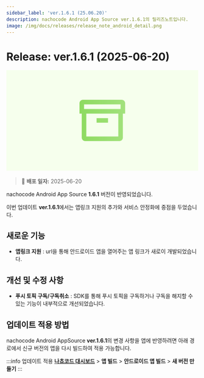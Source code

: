 ```yaml
---
sidebar_label: 'ver.1.6.1 (25.06.20)'
description: nachocode Android App Source ver.1.6.1의 릴리즈노트입니다.
image: /img/docs/releases/release_note_android_detail.png
---
```


# Release: ver.1.6.1 (2025-06-20)

![android_detail](../../../../../static/img/docs/releases/release_note_android_detail.png)

> 🔔 **배포 일자:** 2025-06-20

nachocode Android App Source **1.6.1** 버전이 반영되었습니다.

이번 업데이트 **ver.1.6.1**에서는 앱링크 지원의 추가와 서비스 안정화에 중점을 두었습니다.

## 새로운 기능

- **앱링크 지원** : url을 통해 안드로이드 앱을 열어주는 앱 링크가 새로이 개발되었습니다.

## 개선 및 수정 사항

- **푸시 토픽 구독/구독취소** : SDK를 통해 푸시 토픽을 구독하거나 구독을 해지할 수 있는 기능이 내부적으로 개선되었습니다.

## 업데이트 적용 방법

nachocode Android AppSource **ver.1.6.1**의 변경 사항을 앱에 반영하려면 아래 경로에서 신규 버전의 앱을 다시 빌드하여 적용 가능합니다.

:::info 업데이트 적용
[**나쵸코드 대시보드**](https://nachocode.io/?utm_source=docs&utm_medium=documentation&utm_campaign=devguide) > **앱 빌드** > **안드로이드 앱 빌드** > **새 버전 만들기**
:::
